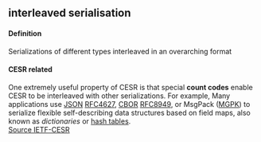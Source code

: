 ## interleaved serialisation

<h4>Definition</h4><p>Serializations of different types interleaved in an overarching format</p><h4>CESR related</h4><p>One extremely useful property of CESR is that special <strong>count codes</strong> enable CESR to be interleaved with other serializations. For example, Many applications use <a href="https://weboftrust.github.io/ietf-cesr/draft-ssmith-cesr.html#JSON">JSON</a> <a href="https://weboftrust.github.io/ietf-cesr/draft-ssmith-cesr.html#RFC4627">RFC4627</a>, <a href="https://weboftrust.github.io/ietf-cesr/draft-ssmith-cesr.html#CBOR">CBOR</a> <a href="https://weboftrust.github.io/ietf-cesr/draft-ssmith-cesr.html#RFC8949">RFC8949</a>, or MsgPack (<a href="https://weboftrust.github.io/ietf-cesr/draft-ssmith-cesr.html#MGPK">MGPK</a>) to serialize flexible self-describing data structures based on field maps, also known as <em>dictionaries</em> or <a href="distributed-hash-table">hash tables</a>.<br><a href="https://weboftrust.github.io/ietf-cesr/draft-ssmith-cesr.html#section-3.5">Source IETF-CESR</a></p>

